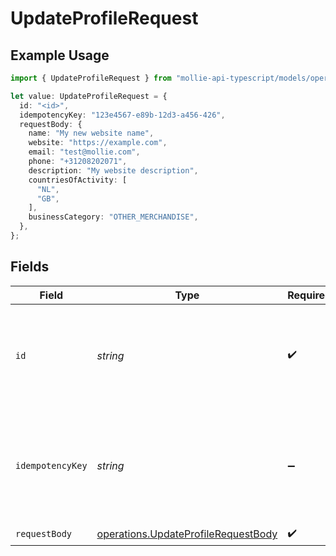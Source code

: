 # UpdateProfileRequest

## Example Usage

```typescript
import { UpdateProfileRequest } from "mollie-api-typescript/models/operations";

let value: UpdateProfileRequest = {
  id: "<id>",
  idempotencyKey: "123e4567-e89b-12d3-a456-426",
  requestBody: {
    name: "My new website name",
    website: "https://example.com",
    email: "test@mollie.com",
    phone: "+31208202071",
    description: "My website description",
    countriesOfActivity: [
      "NL",
      "GB",
    ],
    businessCategory: "OTHER_MERCHANDISE",
  },
};
```

## Fields

| Field                                                                                      | Type                                                                                       | Required                                                                                   | Description                                                                                | Example                                                                                    |
| ------------------------------------------------------------------------------------------ | ------------------------------------------------------------------------------------------ | ------------------------------------------------------------------------------------------ | ------------------------------------------------------------------------------------------ | ------------------------------------------------------------------------------------------ |
| `id`                                                                                       | *string*                                                                                   | :heavy_check_mark:                                                                         | Provide the ID of the item you want to perform this operation on.                          |                                                                                            |
| `idempotencyKey`                                                                           | *string*                                                                                   | :heavy_minus_sign:                                                                         | A unique key to ensure idempotent requests. This key should be a UUID v4 string.           | 123e4567-e89b-12d3-a456-426                                                                |
| `requestBody`                                                                              | [operations.UpdateProfileRequestBody](../../models/operations/updateprofilerequestbody.md) | :heavy_check_mark:                                                                         | N/A                                                                                        |                                                                                            |